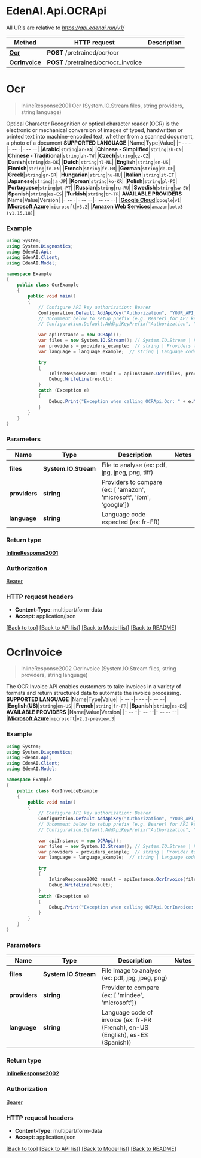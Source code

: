 # EdenAI.Api.OCRApi

All URIs are relative to *https://api.edenai.run/v1/*

Method | HTTP request | Description
------------- | ------------- | -------------
[**Ocr**](OCRApi.md#ocr) | **POST** /pretrained/ocr/ocr | 
[**OcrInvoice**](OCRApi.md#ocrinvoice) | **POST** /pretrained/ocr/ocr_invoice | 


<a name="ocr"></a>
# **Ocr**
> InlineResponse2001 Ocr (System.IO.Stream files, string providers, string language)



Optical Character Recognition or optical character reader (OCR) is the electronic or mechanical conversion of images of typed, handwritten or printed text into machine-encoded text, whether from a scanned document, a photo of a document  **SUPPORTED LANGUAGE**  |Name|Type|Value| |- -- -|- -- -|- -- --| |**Arabic**|`string`|`ar-XA`| |**Chinese - Simplified**|`string`|`zh-CN`| |**Chinese - Traditional**|`string`|`zh-TW`| |**Czech**|`string`|`cz-CZ`| |**Danish**|`string`|`da-DK`| |**Dutch**|`string`|`nl-NL`| |**English**|`string`|`en-US`| |**Finnish**|`string`|`fn-FN`| |**French**|`string`|`fr-FR`| |**German**|`string`|`de-DE`| |**Greek**|`string`|`gr-GR`| |**Hungarian**|`string`|`hu-HU`| |**Italian**|`string`|`it-IT`| |**Japanese**|`string`|`ja-JP`| |**Korean**|`string`|`ko-KR`| |**Polish**|`string`|`pl-PO`| |**Portuguese**|`string`|`pt-PT`| |**Russian**|`string`|`ru-RU`| |**Swedish**|`string`|`sw-SW`| |**Spanish**|`string`|`es-ES`| |**Turkish**|`string`|`tr-TR`|  **AVAILABLE PROVIDERS**   |Name|Value|Version| |- -- -|- -- --|- -- -- --| |[**Google Cloud**](https://www.edenai.co/catalog/google-cloud-vision-(ocr))|`google`|`v1`| |[**Microsoft Azure**](https://www.edenai.co/catalog/azure-computer-vision-(ocr))|`microsoft`|`v3.2`| |[**Amazon Web Services**](https://www.edenai.co/catalog/amazon-textract)|`amazon`|`boto3 (v1.15.18)`|

### Example
```csharp
using System;
using System.Diagnostics;
using EdenAI.Api;
using EdenAI.Client;
using EdenAI.Model;

namespace Example
{
    public class OcrExample
    {
        public void main()
        {
            // Configure API key authorization: Bearer
            Configuration.Default.AddApiKey("Authorization", "YOUR_API_KEY");
            // Uncomment below to setup prefix (e.g. Bearer) for API key, if needed
            // Configuration.Default.AddApiKeyPrefix("Authorization", "Bearer");

            var apiInstance = new OCRApi();
            var files = new System.IO.Stream(); // System.IO.Stream | File to analyse (ex: pdf, jpg, jpeg, png, tiff)
            var providers = providers_example;  // string | Providers to compare (ex: [ 'amazon', 'microsoft', 'ibm', 'google'])
            var language = language_example;  // string | Language code expected (ex: fr-FR)

            try
            {
                InlineResponse2001 result = apiInstance.Ocr(files, providers, language);
                Debug.WriteLine(result);
            }
            catch (Exception e)
            {
                Debug.Print("Exception when calling OCRApi.Ocr: " + e.Message );
            }
        }
    }
}
```

### Parameters

Name | Type | Description  | Notes
------------- | ------------- | ------------- | -------------
 **files** | **System.IO.Stream**| File to analyse (ex: pdf, jpg, jpeg, png, tiff) | 
 **providers** | **string**| Providers to compare (ex: [ &#39;amazon&#39;, &#39;microsoft&#39;, &#39;ibm&#39;, &#39;google&#39;]) | 
 **language** | **string**| Language code expected (ex: fr-FR) | 

### Return type

[**InlineResponse2001**](InlineResponse2001.md)

### Authorization

[Bearer](../README.md#Bearer)

### HTTP request headers

 - **Content-Type**: multipart/form-data
 - **Accept**: application/json

[[Back to top]](#) [[Back to API list]](../README.md#documentation-for-api-endpoints) [[Back to Model list]](../README.md#documentation-for-models) [[Back to README]](../README.md)

<a name="ocrinvoice"></a>
# **OcrInvoice**
> InlineResponse2002 OcrInvoice (System.IO.Stream files, string providers, string language)



The OCR Invoice API enables customers to take invoices in a variety of formats and return structured data to automate the invoice processing.  **SUPPORTED LANGUAGE**  |Name|Type|Value| |- -- -|- -- -|- -- --| |**English(US)**|`string`|`en-US`| |**French**|`string`|`fr-FR`| |**Spanish**|`string`|`es-ES`|  **AVAILABLE PROVIDERS**   |Name|Value|Version| |- -- -|- -- --|- -- -- --| |[**Microsoft Azure**](https://www.edenai.co/catalog/azure-computer-vision-(ocr))|`microsoft`|`v2.1-preview.3`|

### Example
```csharp
using System;
using System.Diagnostics;
using EdenAI.Api;
using EdenAI.Client;
using EdenAI.Model;

namespace Example
{
    public class OcrInvoiceExample
    {
        public void main()
        {
            // Configure API key authorization: Bearer
            Configuration.Default.AddApiKey("Authorization", "YOUR_API_KEY");
            // Uncomment below to setup prefix (e.g. Bearer) for API key, if needed
            // Configuration.Default.AddApiKeyPrefix("Authorization", "Bearer");

            var apiInstance = new OCRApi();
            var files = new System.IO.Stream(); // System.IO.Stream | File Image to analyse (ex: pdf, jpg, jpeg, png)
            var providers = providers_example;  // string | Provider to compare (ex: [ 'mindee', 'microsoft'])
            var language = language_example;  // string | Language code of invoice (ex: fr-FR (French), en-US (English), es-ES (Spanish))

            try
            {
                InlineResponse2002 result = apiInstance.OcrInvoice(files, providers, language);
                Debug.WriteLine(result);
            }
            catch (Exception e)
            {
                Debug.Print("Exception when calling OCRApi.OcrInvoice: " + e.Message );
            }
        }
    }
}
```

### Parameters

Name | Type | Description  | Notes
------------- | ------------- | ------------- | -------------
 **files** | **System.IO.Stream**| File Image to analyse (ex: pdf, jpg, jpeg, png) | 
 **providers** | **string**| Provider to compare (ex: [ &#39;mindee&#39;, &#39;microsoft&#39;]) | 
 **language** | **string**| Language code of invoice (ex: fr-FR (French), en-US (English), es-ES (Spanish)) | 

### Return type

[**InlineResponse2002**](InlineResponse2002.md)

### Authorization

[Bearer](../README.md#Bearer)

### HTTP request headers

 - **Content-Type**: multipart/form-data
 - **Accept**: application/json

[[Back to top]](#) [[Back to API list]](../README.md#documentation-for-api-endpoints) [[Back to Model list]](../README.md#documentation-for-models) [[Back to README]](../README.md)

